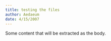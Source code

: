 ```yaml
---
title: testing the files
author: Aedaeum
date: 4/15/2007
---
```

Some content that will be extracted as the body.